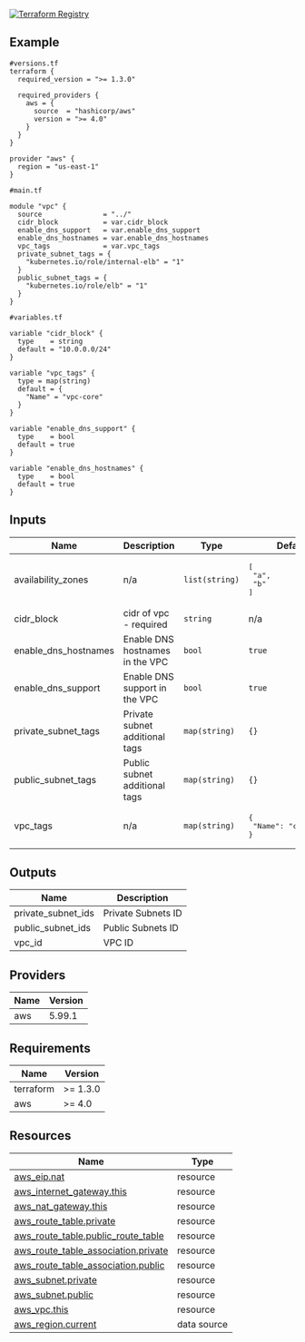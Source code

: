 [![Terraform Registry](https://img.shields.io/badge/Terraform-Registry-5C4EE5?logo=terraform&style=for-the-badge)](https://registry.terraform.io/modules/filipegomes11/vpc/aws)


<!-- BEGIN_TF_DOCS -->


## Example

```hcl
#versions.tf
terraform {
  required_version = ">= 1.3.0"

  required_providers {
    aws = {
      source  = "hashicorp/aws"
      version = ">= 4.0"
    }
  }
}

provider "aws" {
  region = "us-east-1"
}

#main.tf

module "vpc" {
  source               = "../"
  cidr_block           = var.cidr_block
  enable_dns_support   = var.enable_dns_support
  enable_dns_hostnames = var.enable_dns_hostnames
  vpc_tags             = var.vpc_tags
  private_subnet_tags = {
    "kubernetes.io/role/internal-elb" = "1"
  }
  public_subnet_tags = {
    "kubernetes.io/role/elb" = "1"
  }
}

#variables.tf

variable "cidr_block" {
  type    = string
  default = "10.0.0.0/24"
}

variable "vpc_tags" {
  type = map(string)
  default = {
    "Name" = "vpc-core"
  }
}

variable "enable_dns_support" {
  type    = bool
  default = true
}

variable "enable_dns_hostnames" {
  type    = bool
  default = true
}
```
## Inputs

| Name | Description | Type | Default | Required |
|------|-------------|------|---------|:--------:|
| availability\_zones | n/a | `list(string)` | <pre>[<br/>  "a",<br/>  "b"<br/>]</pre> | no |
| cidr\_block | cidr of vpc - required | `string` | n/a | yes |
| enable\_dns\_hostnames | Enable DNS hostnames in the VPC | `bool` | `true` | no |
| enable\_dns\_support | Enable DNS support in the VPC | `bool` | `true` | no |
| private\_subnet\_tags | Private subnet additional tags | `map(string)` | `{}` | no |
| public\_subnet\_tags | Public subnet additional tags | `map(string)` | `{}` | no |
| vpc\_tags | n/a | `map(string)` | <pre>{<br/>  "Name": "change-me"<br/>}</pre> | no |
## Outputs

| Name | Description |
|------|-------------|
| private\_subnet\_ids | Private Subnets ID |
| public\_subnet\_ids | Public Subnets ID |
| vpc\_id | VPC ID |
## Providers

| Name | Version |
|------|---------|
| aws | 5.99.1 |
## Requirements

| Name | Version |
|------|---------|
| terraform | >= 1.3.0 |
| aws | >= 4.0 |
## Resources

| Name | Type |
|------|------|
| [aws_eip.nat](https://registry.terraform.io/providers/hashicorp/aws/latest/docs/resources/eip) | resource |
| [aws_internet_gateway.this](https://registry.terraform.io/providers/hashicorp/aws/latest/docs/resources/internet_gateway) | resource |
| [aws_nat_gateway.this](https://registry.terraform.io/providers/hashicorp/aws/latest/docs/resources/nat_gateway) | resource |
| [aws_route_table.private](https://registry.terraform.io/providers/hashicorp/aws/latest/docs/resources/route_table) | resource |
| [aws_route_table.public_route_table](https://registry.terraform.io/providers/hashicorp/aws/latest/docs/resources/route_table) | resource |
| [aws_route_table_association.private](https://registry.terraform.io/providers/hashicorp/aws/latest/docs/resources/route_table_association) | resource |
| [aws_route_table_association.public](https://registry.terraform.io/providers/hashicorp/aws/latest/docs/resources/route_table_association) | resource |
| [aws_subnet.private](https://registry.terraform.io/providers/hashicorp/aws/latest/docs/resources/subnet) | resource |
| [aws_subnet.public](https://registry.terraform.io/providers/hashicorp/aws/latest/docs/resources/subnet) | resource |
| [aws_vpc.this](https://registry.terraform.io/providers/hashicorp/aws/latest/docs/resources/vpc) | resource |
| [aws_region.current](https://registry.terraform.io/providers/hashicorp/aws/latest/docs/data-sources/region) | data source |
<!-- END_TF_DOCS -->